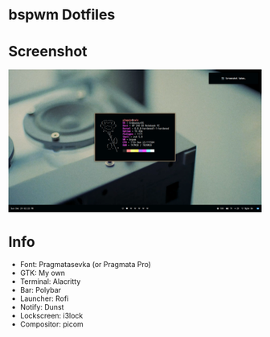# bspwm Dotfiles

# Screenshot
![img](scrot.png)

# Info
- Font: Pragmatasevka (or Pragmata Pro)
- GTK: My own
- Terminal: Alacritty
- Bar: Polybar
- Launcher: Rofi
- Notify: Dunst
- Lockscreen: i3lock
- Compositor: picom

